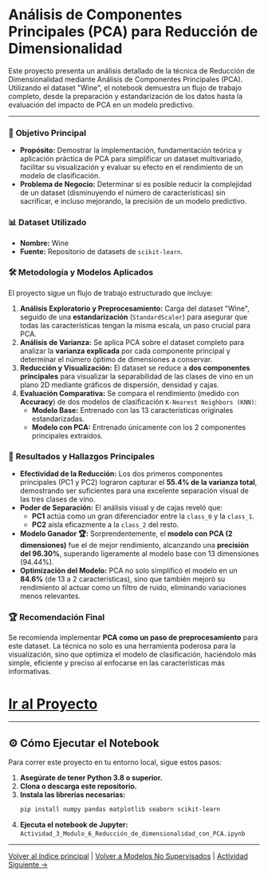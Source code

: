 # Análisis de Componentes Principales (PCA) para Reducción de Dimensionalidad

Este proyecto presenta un análisis detallado de la técnica de Reducción de Dimensionalidad mediante Análisis de Componentes Principales (PCA). Utilizando el dataset "Wine", el notebook demuestra un flujo de trabajo completo, desde la preparación y estandarización de los datos hasta la evaluación del impacto de PCA en un modelo predictivo.

-----

### 🎯 **Objetivo Principal**

  - **Propósito:** Demostrar la implementación, fundamentación teórica y aplicación práctica de PCA para simplificar un dataset multivariado, facilitar su visualización y evaluar su efecto en el rendimiento de un modelo de clasificación.
  - **Problema de Negocio:** Determinar si es posible reducir la complejidad de un dataset (disminuyendo el número de características) sin sacrificar, e incluso mejorando, la precisión de un modelo predictivo.

### 📊 **Dataset Utilizado**

  - **Nombre:** Wine
  - **Fuente:** Repositorio de datasets de `scikit-learn`.

### 🛠️ **Metodología y Modelos Aplicados**

El proyecto sigue un flujo de trabajo estructurado que incluye:

1.  **Análisis Exploratorio y Preprocesamiento:** Carga del dataset "Wine", seguido de una **estandarización** (`StandardScaler`) para asegurar que todas las características tengan la misma escala, un paso crucial para PCA.
2.  **Análisis de Varianza:** Se aplica PCA sobre el dataset completo para analizar la **varianza explicada** por cada componente principal y determinar el número óptimo de dimensiones a conservar.
3.  **Reducción y Visualización:** El dataset se reduce a **dos componentes principales** para visualizar la separabilidad de las clases de vino en un plano 2D mediante gráficos de dispersión, densidad y cajas.
4.  **Evaluación Comparativa:** Se compara el rendimiento (medido con **Accuracy**) de dos modelos de clasificación `K-Nearest Neighbors (KNN)`:
      - **Modelo Base:** Entrenado con las 13 características originales estandarizadas.
      - **Modelo con PCA:** Entrenado únicamente con los 2 componentes principales extraídos.

### 🚀 **Resultados y Hallazgos Principales**

  - **Efectividad de la Reducción:** Los dos primeros componentes principales (PC1 y PC2) lograron capturar el **55.4% de la varianza total**, demostrando ser suficientes para una excelente separación visual de las tres clases de vino.
  - **Poder de Separación:** El análisis visual y de cajas reveló que:
      - **PC1** actúa como un gran diferenciador entre la `class_0` y la `class_1`.
      - **PC2** aísla eficazmente a la `class_2` del resto.
  - **Modelo Ganador 🏆:** Sorprendentemente, el **modelo con PCA (2 dimensiones)** fue el de mejor rendimiento, alcanzando una **precisión del 96.30%**, superando ligeramente al modelo base con 13 dimensiones (94.44%).
  - **Optimización del Modelo:** PCA no solo simplificó el modelo en un **84.6%** (de 13 a 2 características), sino que también mejoró su rendimiento al actuar como un filtro de ruido, eliminando variaciones menos relevantes.

### 🏆 **Recomendación Final**

Se recomienda implementar **PCA como un paso de preprocesamiento** para este dataset. La técnica no solo es una herramienta poderosa para la visualización, sino que optimiza el modelo de clasificación, haciéndolo más simple, eficiente y preciso al enfocarse en las características más informativas.

# [**Ir al Proyecto**](../Actividad_3_PCA/Actividad_3_Modulo_6_Reducción_de_dimensionalidad_con_PCA.ipynb)

---

## ⚙️ **Cómo Ejecutar el Notebook**

Para correr este proyecto en tu entorno local, sigue estos pasos:

1.  **Asegúrate de tener Python 3.8 o superior.**
2.  **Clona o descarga este repositorio.**
3.  **Instala las librerías necesarias:**
    ```bash
    pip install numpy pandas matplotlib seaborn scikit-learn
    ```
4.  **Ejecuta el notebook de Jupyter:**
    `Actividad_3_Modulo_6_Reducción_de_dimensionalidad_con_PCA.ipynb`

---

[Volver al índice principal](../../README.md) | [Volver a Modelos No Supervisados](../README.md) | [Actividad Siguiente →](../Actividad_4_Segmentacion_Anomalias/README.md)
